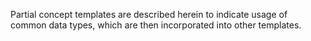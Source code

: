 ﻿Partial concept templates are described herein to indicate usage of common data types, which are then incorporated into other templates.
